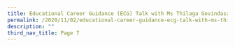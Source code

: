 ```yaml
---
title: Educational Career Guidance (ECG) Talk with Ms Thilaga Govindasamy
permalink: /2020/11/02/educational-career-guidance-ecg-talk-with-ms-thilaga-govindasamy/
description: ""
third_nav_title: Page 7
---
```

